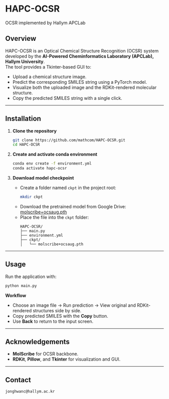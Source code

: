 # HAPC-OCSR
OCSR implemented by Hallym APCLab

## Overview
HAPC-OCSR is an Optical Chemical Structure Recognition (OCSR) system developed by the **AI-Powered Cheminformatics Laboratory (APCLab), Hallym University**.  
The tool provides a Tkinter-based GUI to:
- Upload a chemical structure image.
- Predict the corresponding SMILES string using a PyTorch model.
- Visualize both the uploaded image and the RDKit-rendered molecular structure.
- Copy the predicted SMILES string with a single click.

---

## Installation

1. **Clone the repository**
   ```bash
   git clone https://github.com/mathcom/HAPC-OCSR.git
   cd HAPC-OCSR
   ```

2. **Create and activate conda environment**
   ```bash
   conda env create -f environment.yml
   conda activate hapc-ocsr
   ```

3. **Download model checkpoint**
   - Create a folder named `ckpt` in the project root:
     ```bash
     mkdir ckpt
     ```
   - Download the pretrained model from Google Drive:  
     [molscribe+ocsaug.pth](https://drive.google.com/file/d/1glGsZFxN3w-FEYY_mevLZgyh-Jrh0JqY/view?usp=sharing)  
   - Place the file into the `ckpt` folder:
     ```
     HAPC-OCSR/
     ├── main.py
     ├── environment.yml
     ├── ckpt/
     │   └── molscribe+ocsaug.pth
     ```

---

## Usage

Run the application with:
```bash
python main.py
```

**Workflow**  
- Choose an image file → Run prediction → View original and RDKit-rendered structures side by side.  
- Copy predicted SMILES with the **Copy** button.  
- Use **Back** to return to the input screen.  

---

## Acknowledgements
- **MolScribe** for OCSR backbone.  
- **RDKit**, **Pillow**, and **Tkinter** for visualization and GUI.  

---

## Contact
```bash
jonghwanc@hallym.ac.kr
```